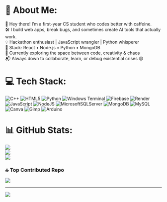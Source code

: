 # 💫 About Me:
👋 Hey there! I’m a first-year CS student who codes better with caffeine.<br>🛠️ I build web apps, break bugs, and sometimes create AI tools that actually work.<br>💡 Hackathon enthusiast | JavaScript wrangler | Python whisperer<br>🚀 Stack: React • Node.js • Python • MongoDB<br>🔭 Currently exploring the space between code, creativity & chaos<br>📬 Always down to collaborate, learn, or debug existential crises 😄


# 💻 Tech Stack:
![C++](https://img.shields.io/badge/c++-%2300599C.svg?style=for-the-badge&logo=c%2B%2B&logoColor=white) ![HTML5](https://img.shields.io/badge/html5-%23E34F26.svg?style=for-the-badge&logo=html5&logoColor=white) ![Python](https://img.shields.io/badge/python-3670A0?style=for-the-badge&logo=python&logoColor=ffdd54) ![Windows Terminal](https://img.shields.io/badge/Windows%20Terminal-%234D4D4D.svg?style=for-the-badge&logo=windows-terminal&logoColor=white) ![Firebase](https://img.shields.io/badge/firebase-%23039BE5.svg?style=for-the-badge&logo=firebase) ![Render](https://img.shields.io/badge/Render-%46E3B7.svg?style=for-the-badge&logo=render&logoColor=white) ![JavaScript](https://img.shields.io/badge/javascript-%23323330.svg?style=for-the-badge&logo=javascript&logoColor=%23F7DF1E) ![NodeJS](https://img.shields.io/badge/node.js-6DA55F?style=for-the-badge&logo=node.js&logoColor=white) ![MicrosoftSQLServer](https://img.shields.io/badge/Microsoft%20SQL%20Server-CC2927?style=for-the-badge&logo=microsoft%20sql%20server&logoColor=white) ![MongoDB](https://img.shields.io/badge/MongoDB-%234ea94b.svg?style=for-the-badge&logo=mongodb&logoColor=white) ![MySQL](https://img.shields.io/badge/mysql-4479A1.svg?style=for-the-badge&logo=mysql&logoColor=white) ![Canva](https://img.shields.io/badge/Canva-%2300C4CC.svg?style=for-the-badge&logo=Canva&logoColor=white) ![Gimp](https://img.shields.io/badge/Gimp-657D8B?style=for-the-badge&logo=gimp&logoColor=FFFFFF) ![Arduino](https://img.shields.io/badge/-Arduino-00979D?style=for-the-badge&logo=Arduino&logoColor=white)
# 📊 GitHub Stats:
![](https://github-readme-stats.vercel.app/api?username=fazasfz&theme=dark&hide_border=false&include_all_commits=false&count_private=false)<br/>
![](https://nirzak-streak-stats.vercel.app/?user=fazasfz&theme=dark&hide_border=false)<br/>
![](https://github-readme-stats.vercel.app/api/top-langs/?username=fazasfz&theme=dark&hide_border=false&include_all_commits=false&count_private=false&layout=compact)

### 🔝 Top Contributed Repo
![](https://github-contributor-stats.vercel.app/api?username=fazasfz&limit=5&theme=dark&combine_all_yearly_contributions=true)

---
[![](https://visitcount.itsvg.in/api?id=fazasfz&icon=0&color=0)](https://visitcount.itsvg.in)

<!-- Proudly created with GPRM ( https://gprm.itsvg.in ) -->
